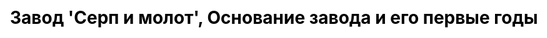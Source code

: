 ---
title: "Завод 'Серп и молот', Основание завода и его первые годы"
title_inner: "Особенности конструкции"
js: "/js"
css: "/css/base.css"
draft: false
description: "Основание завода и его первые годы"
partial: "chapter_1.html"
type: "django_html"
order: 1
---